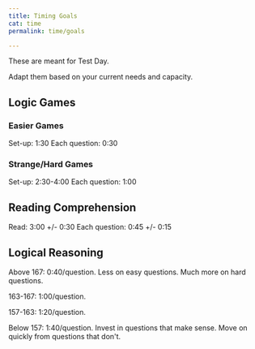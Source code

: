 ```yaml
---
title: Timing Goals
cat: time
permalink: time/goals

---
```


These are meant for Test Day.

Adapt them based on your current needs and capacity.

## Logic Games

### Easier Games

Set-up: 1:30
Each question: 0:30

### Strange/Hard Games

Set-up: 2:30-4:00
Each question: 1:00

## Reading Comprehension

Read: 3:00 +/- 0:30
Each question: 0:45 +/- 0:15

## Logical Reasoning

Above 167: 0:40/question. Less on easy questions. Much more on hard questions.

163-167: 1:00/question.

157-163: 1:20/question.

Below 157: 1:40/question. Invest in questions that make sense. Move on quickly from questions that don't.
